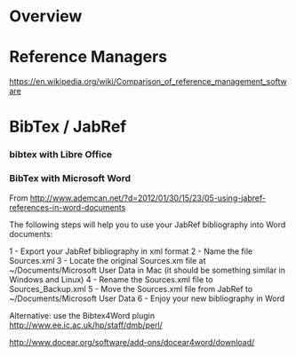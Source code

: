 

# Overview



# Reference Managers


https://en.wikipedia.org/wiki/Comparison_of_reference_management_software



# BibTex / JabRef



### bibtex with Libre Office


### BibTex with Microsoft Word

From http://www.ademcan.net/?d=2012/01/30/15/23/05-using-jabref-references-in-word-documents

The following steps will help you to use your JabRef bibliography into Word documents:

1 - Export your JabRef bibliography in xml format
2 - Name the file Sources.xml
3 - Locate the original Sources.xm file at ~/Documents/Microsoft User Data in Mac (it should be something similar in Windows and Linux)
4 - Rename the Sources.xml file to Sources_Backup.xml
5 - Move the Sources.xml file from JabRef to ~/Documents/Microsoft User Data
6 - Enjoy your new bibliography in Word

Alternative: use the Bibtex4Word plugin http://www.ee.ic.ac.uk/hp/staff/dmb/perl/

http://www.docear.org/software/add-ons/docear4word/download/
